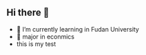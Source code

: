 ## Hi there 👋

- 🌱 I’m currently learning in Fudan University
- 📑 major in econmics
- this is my test

<!--

-->
